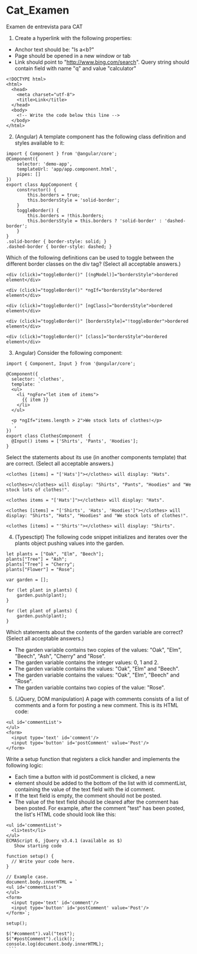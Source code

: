 # Cat_Examen
Examen de entrevista para CAT

1. Create a hyperlink with the following properties:
- Anchor text should be: "Is a<b?"
- Page should be opened in a new window or tab
- Link should point to "http://www.bing.com/search". Query string should contain field with name "q" and value "calculator"

```
<!DOCTYPE html>
<html>
  <head>
    <meta charset="utf-8">
    <title>Link</title>
  </head>
  <body>
    <!-- Write the code below this line -->
  </body>
</html>
```  
2. (Angular) A template component has the following class definition and styles available to it:
```
import { Component } from '@angular/core';
@Component({
    selector: 'demo-app',
    templateUrl: 'app/app.component.html',
    pipes: []
})
export class AppComponent {
    constructor() {
        this.borders = true;
        this.bordersStyle = 'solid-border';
    }
    toggleBorder() {
        this.borders = !this.borders;
        this.bordersStyle = this.borders ? 'solid-border' : 'dashed-border';
    }
}
.solid-border { border-style: solid; }
.dashed-border { border-style: dashed; }
```

Which of the following definitions can be used to toggle between the different border classes on the div tag?
(Select all acceptable answers.)
 
 ```
<div (click)="toggleBorder()" [(ngModel)]="bordersStyle">bordered element</div>
 
<div (click)="toggleBorder()" *ngIf="bordersStyle">bordered element</div>
 
<div (click)="toggleBorder()" [ngClass]="bordersStyle">bordered element</div>
 
<div (click)="toggleBorder()" [bordersStyle]="!toggleBorder">bordered element</div>
 
<div (click)="toggleBorder()" [class]="bordersStyle">bordered element</div>
```

3. Angular) Consider the following component:

```
import { Component, Input } from '@angular/core';

@Component({
  selector: 'clothes',
  template: `
  <ul>
    <li *ngFor="let item of items">
      {{ item }}
    </li>
  </ul>
  
  <p *ngIf="items.length > 2">We stock lots of clothes!</p>
  `,
})
export class ClothesComponent  {
  @Input() items = ['Shirts', 'Pants', 'Hoodies'];
}
```

Select the statements about its use (in another components template) that are correct.
(Select all acceptable answers.)
 
 ```
<clothes [items] = "['Hats']"></clothes> will display: "Hats".
 
<clothes></clothes> will display: "Shirts", "Pants", "Hoodies" and "We stock lots of clothes!".
 
<clothes items = "['Hats']"></clothes> will display: "Hats".
 
<clothes [items] = "['Shirts', 'Hats', 'Hoodies']"></clothes> will display: "Shirts", "Hats", "Hoodies" and "We stock lots of clothes!".
 
<clothes [items] = "'Shirts'"></clothes> will display: "Shirts".
```

4.	(Typesctipt) The following code snippet initializes and iterates over the plants object pushing values into the garden.

```
let plants = ["Oak", "Elm", "Beech"];
plants["Tree"] = "Ash";
plants["Tree"] = "Cherry";
plants["Flower"] = "Rose";

var garden = [];

for (let plant in plants) {
    garden.push(plant);
}

for (let plant of plants) {
    garden.push(plant);
}
```

Which statements about the contents of the garden variable are correct?
(Select all acceptable answers.)

- The garden variable contains two copies of the values: "Oak", "Elm", "Beech", "Ash", "Cherry" and "Rose".
- The garden variable contains the integer values: 0, 1 and 2.
- The garden variable contains the values: "Oak", "Elm" and "Beech".
- The garden variable contains the values: "Oak", "Elm", "Beech" and "Rose".
- The garden variable contains two copies of the value: "Rose".

5.	(JQuery, DOM manipulation) A page with comments consists of a list of comments and a form for posting a new comment. This is its HTML code:

```
<ul id='commentList'>
</ul>
<form>
  <input type='text' id='comment'/>
  <input type='button' id='postComment' value='Post'/>
</form>
```

Write a setup function that registers a click handler and implements the following logic:

- Each time a button with id postComment is clicked, a new <li> element should be added to the bottom of the list with id commentList, containing the value of the text field with the id comment.
- If the text field is empty, the comment should not be posted.
- The value of the text field should be cleared after the comment has been posted.
For example, after the comment "test" has been posted, the list's HTML code should look like this:

```
<ul id='commentList'>
  <li>test</li>
</ul>
ECMAScript 6, jQuery v3.4.1 (available as $)   
   Show starting code
 
function setup() {
  // Write your code here.
}

// Example case. 
document.body.innerHTML = `
<ul id='commentList'>
</ul>
<form>
  <input type='text' id='comment'/>
  <input type='button' id='postComment' value='Post'/>
</form>`;

setup();

$("#comment").val("test");
$("#postComment").click();
console.log(document.body.innerHTML);
 ```
